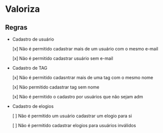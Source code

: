 # Valoriza

## Regras

- Cadastro de usuário
    
    [x] Não é permitido  cadastrar mais de um usuário com o mesmo e-mail
    
    [x] Não é permitido cadastrar usuário sem e-mail

- Cadastro de TAG

    [x] Não é permitido cadasntrar mais de uma tag com o mesmo nome
    
    [x] Não permitido cadastrar tag sem nome
    
    [x] Não é permitido o cadastro por usuários que não sejam adm

- Cadastro de elogios

    [ ] Não é permitido um usuário cadastrar um elogio para si
    
    [ ] Não é permitido cadastrar elogios para usuários inválidos